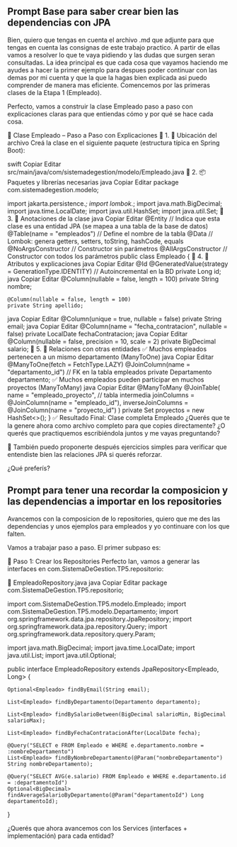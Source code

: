 ## Prompt Base para saber crear bien las dependencias con JPA

Bien, quiero que tengas en cuenta el archivo .md que adjunte para que tengas en cuenta las consignas de este trabajo practico. A partir de ellas vamos a resolver lo que te vaya pidiendo y las dudas que surgen seran consultadas. La idea principal es que cada cosa que vayamos haciendo me ayudes a hacer la primer ejemplo para despues poder continuar con las demas por mi cuenta y que la que la hagas bien explicada asi puedo comprender de manera mas eficiente. Comencemos por las primeras clases de la Etapa 1 (Empleado).

Perfecto, vamos a construir la clase Empleado paso a paso con explicaciones claras para que entiendas cómo y por qué se hace cada cosa.

🧱 Clase Empleado – Paso a Paso con Explicaciones
📌 1. 📁 Ubicación del archivo
Creá la clase en el siguiente paquete (estructura típica en Spring Boot):

swift
Copiar
Editar
src/main/java/com/sistemadegestion/modelo/Empleado.java
📌 2. 📦 Paquetes y librerías necesarias
java
Copiar
Editar
package com.sistemadegestion.modelo;

import jakarta.persistence.*;
import lombok.*;
import java.math.BigDecimal;
import java.time.LocalDate;
import java.util.HashSet;
import java.util.Set;
📌 3. 🔧 Anotaciones de la clase
java
Copiar
Editar
@Entity  // Indica que esta clase es una entidad JPA (se mapea a una tabla de la base de datos)
@Table(name = "empleados")  // Define el nombre de la tabla
@Data  // Lombok: genera getters, setters, toString, hashCode, equals
@NoArgsConstructor  // Constructor sin parámetros
@AllArgsConstructor  // Constructor con todos los parámetros
public class Empleado {
📌 4. 🔑 Atributos y explicaciones
java
Copiar
Editar
    @Id
    @GeneratedValue(strategy = GenerationType.IDENTITY)  // Autoincremental en la BD
    private Long id;
java
Copiar
Editar
    @Column(nullable = false, length = 100)
    private String nombre;

    @Column(nullable = false, length = 100)
    private String apellido;
java
Copiar
Editar
    @Column(unique = true, nullable = false)
    private String email;
java
Copiar
Editar
    @Column(name = "fecha_contratacion", nullable = false)
    private LocalDate fechaContratacion;
java
Copiar
Editar
    @Column(nullable = false, precision = 10, scale = 2)
    private BigDecimal salario;
📌 5. 🔗 Relaciones con otras entidades
✅ Muchos empleados pertenecen a un mismo departamento (ManyToOne)
java
Copiar
Editar
    @ManyToOne(fetch = FetchType.LAZY)
    @JoinColumn(name = "departamento_id")  // FK en la tabla empleados
    private Departamento departamento;
✅ Muchos empleados pueden participar en muchos proyectos (ManyToMany)
java
Copiar
Editar
    @ManyToMany
    @JoinTable(
        name = "empleado_proyecto",  // tabla intermedia
        joinColumns = @JoinColumn(name = "empleado_id"),
        inverseJoinColumns = @JoinColumn(name = "proyecto_id")
    )
    private Set<Proyecto> proyectos = new HashSet<>();
}
✅ Resultado Final: Clase completa Empleado
¿Querés que te la genere ahora como archivo completo para que copies directamente? ¿O querés que practiquemos escribiéndola juntos y me vayas preguntando?

📘 También puedo proponerte después ejercicios simples para verificar que entendiste bien las relaciones JPA si querés reforzar.

¿Qué preferís?

## Prompt para tener una recordar la composicion y las dependencias a importar en los repositories

Avancemos con la composicion de lo repositories, quiero que me des las dependencias y unos ejemplos para empleados y yo continuare con los que falten.

Vamos a trabajar paso a paso. El primer subpaso es:

🔹 Paso 1: Crear los Repositories
Perfecto Ian, vamos a generar las interfaces en com.SistemaDeGestion.TP5.repositorio:

📁 EmpleadoRepository.java
java
Copiar
Editar
package com.SistemaDeGestion.TP5.repositorio;

import com.SistemaDeGestion.TP5.modelo.Empleado;
import com.SistemaDeGestion.TP5.modelo.Departamento;
import org.springframework.data.jpa.repository.JpaRepository;
import org.springframework.data.jpa.repository.Query;
import org.springframework.data.repository.query.Param;

import java.math.BigDecimal;
import java.time.LocalDate;
import java.util.List;
import java.util.Optional;

public interface EmpleadoRepository extends JpaRepository<Empleado, Long> {

    Optional<Empleado> findByEmail(String email);

    List<Empleado> findByDepartamento(Departamento departamento);

    List<Empleado> findBySalarioBetween(BigDecimal salarioMin, BigDecimal salarioMax);

    List<Empleado> findByFechaContratacionAfter(LocalDate fecha);

    @Query("SELECT e FROM Empleado e WHERE e.departamento.nombre = :nombreDepartamento")
    List<Empleado> findByNombreDepartamento(@Param("nombreDepartamento") String nombreDepartamento);

    @Query("SELECT AVG(e.salario) FROM Empleado e WHERE e.departamento.id = :departamentoId")
    Optional<BigDecimal> findAverageSalarioByDepartamento(@Param("departamentoId") Long departamentoId);
}

¿Querés que ahora avancemos con los Services (interfaces + implementación) para cada entidad?

